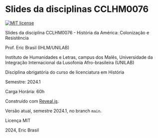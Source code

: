 # Slides da disciplinas CCLHM0076

[![MIT license](https://img.shields.io/badge/license-MIT-blue.svg)](https://opensource.org/licenses/MIT)

Slides da disciplina CCLHM0076 - História da América: Colonização e Resistência

Prof. Eric Brasil (IHLM/UNILAB)

Instituto de Humanidades e Letras, campus dos Malês, Universidade da Integração Internacional da Lusofonia Afro-brasileira (UNILAB)

Disciplina obrigatória do curso de licenciatura em História

Semestre: 2024.1

Carga Horária: 60h

Construído com [Reveal.js](https://github.com/hakimel/reveal.js).

Versão atual, semestre 2024.1, no branch `main`.

Licença MIT

2024, Eric Brasil
